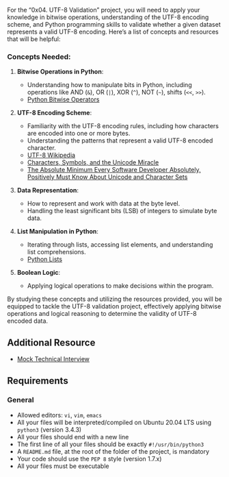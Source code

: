 <html>
 <p>For the &ldquo;0x04. UTF-8 Validation&rdquo; project, you will need to apply your knowledge in bitwise operations, understanding of the UTF-8 encoding scheme, and Python programming skills to validate whether a given dataset represents a valid UTF-8 encoding. Here&rsquo;s a list of concepts and resources that will be helpful:</p>

<h3>Concepts Needed:</h3>

<ol>
<li><p><strong>Bitwise Operations in Python</strong>:</p>

<ul>
<li>Understanding how to manipulate bits in Python, including operations like AND (<code>&amp;</code>), OR (<code>|</code>), XOR (<code>^</code>), NOT (<code>~</code>), shifts (<code>&lt;&lt;</code>, <code>&gt;&gt;</code>).</li>
<li><a href="/rltoken/BslyYNZlXdyxW3_b0WNOcg" title="Python Bitwise Operators" target="_blank">Python Bitwise Operators</a></li>
</ul></li>
<li><p><strong>UTF-8 Encoding Scheme</strong>:</p>

<ul>
<li>Familiarity with the UTF-8 encoding rules, including how characters are encoded into one or more bytes.</li>
<li>Understanding the patterns that represent a valid UTF-8 encoded character.</li>
<li><a href="/rltoken/oqFi6P1hNvp9aSuNv---IQ" title="UTF-8 Wikipedia" target="_blank">UTF-8 Wikipedia</a></li>
<li><a href="/rltoken/d--jVK8sBSlhkosu7pFzdw" title="Characters, Symbols, and the Unicode Miracle" target="_blank">Characters, Symbols, and the Unicode Miracle</a></li>
<li><a href="/rltoken/9EwaXVds22dSK3IvF5nNCA" title="The Absolute Minimum Every Software Developer Absolutely, Positively Must Know About Unicode and Character Sets" target="_blank">The Absolute Minimum Every Software Developer Absolutely, Positively Must Know About Unicode and Character Sets</a></li>
</ul></li>
<li><p><strong>Data Representation</strong>:</p>

<ul>
<li>How to represent and work with data at the byte level.</li>
<li>Handling the least significant bits (LSB) of integers to simulate byte data.</li>
</ul></li>
<li><p><strong>List Manipulation in Python</strong>:</p>

<ul>
<li>Iterating through lists, accessing list elements, and understanding list comprehensions.</li>
<li><a href="/rltoken/TaN91MgmOL80GeOGvmldIw" title="Python Lists" target="_blank">Python Lists</a></li>
</ul></li>
<li><p><strong>Boolean Logic</strong>:</p>

<ul>
<li>Applying logical operations to make decisions within the program.</li>
</ul></li>
</ol>

<p>By studying these concepts and utilizing the resources provided, you will be equipped to tackle the UTF-8 validation project, effectively applying bitwise operations and logical reasoning to determine the validity of UTF-8 encoded data.</p>

<h2>Additional Resource</h2>

<ul>
<li><a href="/rltoken/X1lZqipeyegt8pbQ9aXSFQ" title="Mock Technical Interview" target="_blank">Mock Technical Interview</a></li>
</ul>

<h2>Requirements</h2>

<h3>General</h3>

<ul>
<li>Allowed editors: <code>vi</code>, <code>vim</code>, <code>emacs</code></li>
<li>All your files will be interpreted/compiled on Ubuntu 20.04 LTS using <code>python3</code> (version 3.4.3)</li>
<li>All your files should end with a new line</li>
<li>The first line of all your files should be exactly <code>#!/usr/bin/python3</code></li>
<li>A <code>README.md</code> file, at the root of the folder of the project, is mandatory</li>
<li>Your code should use the <code>PEP 8</code> style (version 1.7.x)</li>
<li>All your files must be executable</li>
</ul>

  </div>
</div>

</html>
